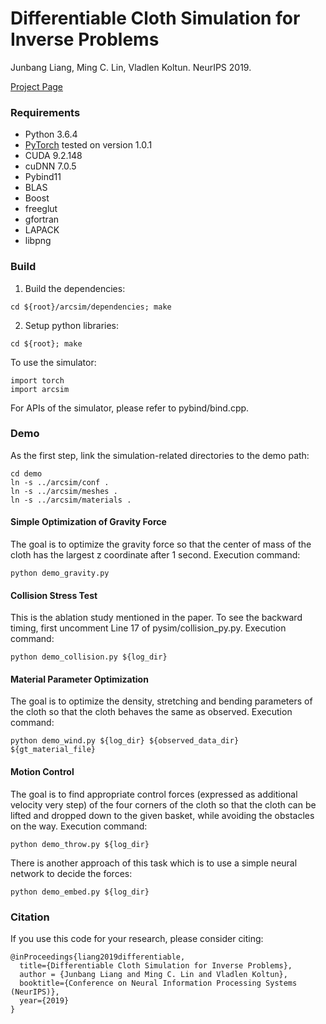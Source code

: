 # Differentiable Cloth Simulation for Inverse Problems

Junbang Liang, Ming C. Lin, Vladlen Koltun. NeurIPS 2019.

[Project Page](https://gamma.umd.edu/researchdirections/virtualtryon/differentiablecloth)

### Requirements
- Python 3.6.4
- [PyTorch](https://pytorch.org/) tested on version 1.0.1
- CUDA 9.2.148
- cuDNN 7.0.5
- Pybind11
- BLAS
- Boost
- freeglut
- gfortran
- LAPACK
- libpng

### Build

1. Build the dependencies:
```
cd ${root}/arcsim/dependencies; make
```

2. Setup python libraries:
```
cd ${root}; make
```

To use the simulator:
```
import torch
import arcsim
```

For APIs of the simulator, please refer to pybind/bind.cpp.

### Demo

As the first step, link the simulation-related directories to the demo path:
```
cd demo
ln -s ../arcsim/conf .
ln -s ../arcsim/meshes .
ln -s ../arcsim/materials .
```

#### Simple Optimization of Gravity Force
The goal is to optimize the gravity force so that the center of mass of the cloth has the largest z coordinate after 1 second.
Execution command:
```
python demo_gravity.py
```

#### Collision Stress Test
This is the ablation study mentioned in the paper.
To see the backward timing, first uncomment Line 17 of pysim/collision_py.py.
Execution command:
```
python demo_collision.py ${log_dir}
```

#### Material Parameter Optimization
The goal is to optimize the density, stretching and bending parameters of the cloth so that the cloth behaves the same as observed.
Execution command:
```
python demo_wind.py ${log_dir} ${observed_data_dir} ${gt_material_file}
```

#### Motion Control
The goal is to find appropriate control forces (expressed as additional velocity very step) of the four corners of the cloth so that the cloth can be lifted and dropped down to the given basket, while avoiding the obstacles on the way.
Execution command:
```
python demo_throw.py ${log_dir}
```
There is another approach of this task which is to use a simple neural network to decide the forces:
```
python demo_embed.py ${log_dir}
```

### Citation
If you use this code for your research, please consider citing:
```
@inProceedings{liang2019differentiable,
  title={Differentiable Cloth Simulation for Inverse Problems},
  author = {Junbang Liang and Ming C. Lin and Vladlen Koltun},
  booktitle={Conference on Neural Information Processing Systems (NeurIPS)},
  year={2019}
}
```

